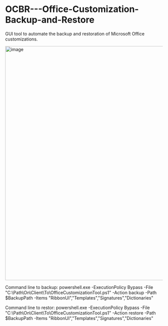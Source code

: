 # OCBR---Office-Customization-Backup-and-Restore
GUI tool to automate the backup and restoration of Microsoft Office customizations.

<img width="581" height="748" alt="image" src="https://github.com/user-attachments/assets/fe09ce90-52ed-47e8-bee9-7ba4e489dfe9" />



Command line to backup:
powershell.exe -ExecutionPolicy Bypass -File "C:\Path\On\Client\To\OfficeCustomizationTool.ps1" -Action backup -Path $BackupPath -Items "RibbonUI","Templates","Signatures","Dictionaries"

Command line to restor:
powershell.exe -ExecutionPolicy Bypass -File "C:\Path\On\Client\To\OfficeCustomizationTool.ps1" -Action restore -Path $BackupPath -Items "RibbonUI","Templates","Signatures","Dictionaries"
